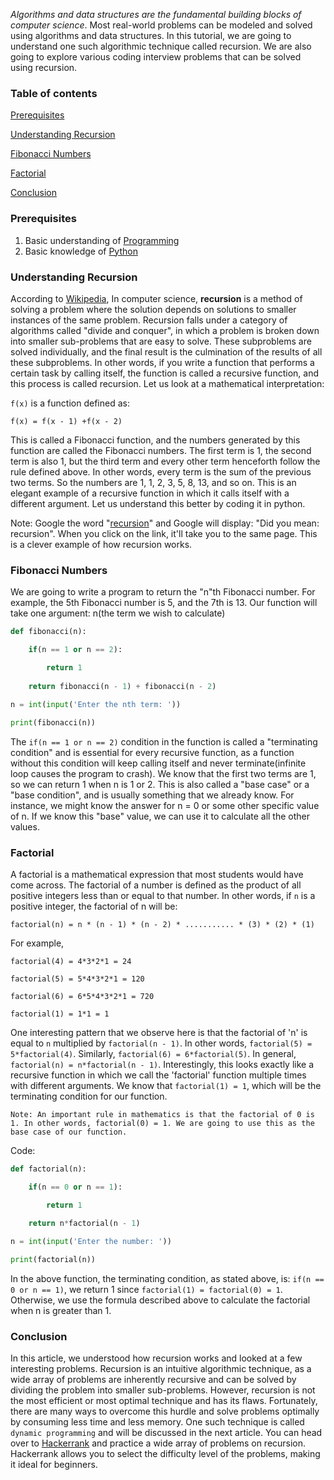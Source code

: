 
*Algorithms and data structures are the fundamental building blocks of computer science*. Most real-world problems can be modeled and solved using algorithms and data structures. In this tutorial, we are going to understand one such algorithmic technique called recursion. We are also going to explore various coding interview problems that can be solved using recursion.
  
### Table of contents
[Prerequisites](#prerequisites)

[Understanding Recursion](#understanding-recursion)

[Fibonacci Numbers](#fibonacci-numbers)

[Factorial](#factorial)

[Conclusion](#conclusion)
  
### Prerequisites
1.  Basic understanding of [Programming](https://www.tutorialspoint.com/computer_programming/computer_programming_basics.htm)
2.  Basic knowledge of [Python](https://www.python.org/about/gettingstarted/)
  
### Understanding Recursion
According to [Wikipedia](https://en.wikipedia.org/wiki/Recursion_(computer_science)), In computer science, **recursion** is a method of solving a problem where the solution depends on solutions to smaller instances of the same problem. Recursion falls under a category of algorithms called "divide and conquer", in which a problem is broken down into smaller sub-problems that are easy to solve. These subproblems are solved individually, and the final result is the culmination of the results of all these subproblems. In other words, if you write a function that performs a certain task by calling itself, the function is called a recursive function, and this process is called recursion. Let us look at a mathematical interpretation:

`f(x)` is a function defined as:

`f(x) = f(x - 1) +f(x - 2)`

This is called a Fibonacci function, and the numbers generated by this function are called the Fibonacci numbers. The first term is 1, the second term is also 1, but the third term and every other term henceforth follow the rule defined above. In other words, every term is the sum of the previous two terms. So the numbers are 1, 1, 2, 3, 5, 8, 13, and so on. This is an elegant example of a recursive function in which it calls itself with a different argument. Let us understand this better by coding it in python.

Note: Google the word "[recursion](https://www.google.com/search?q=recursion)" and Google will display: "Did you mean: recursion". When you click on the link, it'll take you to the same page. This is a clever example of how recursion works.

### Fibonacci Numbers
We are going to write a program to return the "n"th Fibonacci number. For example, the 5th Fibonacci number is 5, and the 7th is 13. Our function will take one argument: n(the term we wish to calculate)

```py
def fibonacci(n):

	if(n == 1 or n == 2):

		return 1
	  
	return fibonacci(n - 1) + fibonacci(n - 2)
  
n = int(input('Enter the nth term: '))

print(fibonacci(n))
```

The `if(n == 1 or n == 2)` condition in the function is called a "terminating condition" and is essential for every recursive function, as a function without this condition will keep calling itself and never terminate(infinite loop causes the program to crash). We know that the first two terms are 1, so we can return 1 when n is 1 or 2. This is also called a "base case" or a "base condition", and is usually something that we already know. For instance, we might know the answer for n = 0 or some other specific value of n. If we know this "base" value, we can use it to calculate all the other values.
 
### Factorial
A factorial is a mathematical expression that most students would have come across. The factorial of a number is defined as the product of all positive integers less than or equal to that number. In other words, if `n` is a positive integer, the factorial of n will be:  

`factorial(n) = n * (n - 1) * (n - 2) * ........... * (3) * (2) * (1)`
  
For example,

`factorial(4) = 4*3*2*1 = 24`

`factorial(5) = 5*4*3*2*1 = 120`

`factorial(6) = 6*5*4*3*2*1 = 720`

`factorial(1) = 1*1 = 1`

One interesting pattern that we observe here is that the factorial of 'n' is equal to `n` multiplied by `factorial(n - 1)`. In other words, `factorial(5) = 5*factorial(4)`. Similarly, `factorial(6) = 6*factorial(5)`. In general, `factorial(n) = n*factorial(n - 1)`. Interestingly, this looks exactly like a recursive function in which we call the 'factorial' function multiple times with different arguments. We know that `factorial(1) = 1`, which will be the terminating condition for our function.

`Note: An important rule in mathematics is that the factorial of 0 is 1. In other words, factorial(0) = 1. We are going to use this as the base case of our function.`

Code:

```py
def factorial(n):

	if(n == 0 or n == 1):

		return 1

	return n*factorial(n - 1)

n = int(input('Enter the number: '))

print(factorial(n))
```

In the above function, the terminating condition, as stated above, is: `if(n == 0 or n == 1)`, we return 1 since `factorial(1) = factorial(0) = 1`. Otherwise, we use the formula described above to calculate the factorial when n is greater than 1.

### Conclusion
In this article, we understood how recursion works and looked at a few interesting problems. Recursion is an intuitive algorithmic technique, as a wide array of problems are inherently recursive and can be solved by dividing the problem into smaller sub-problems. However, recursion is not the most efficient or most optimal technique and has its flaws. Fortunately, there are many ways to overcome this hurdle and solve problems optimally by consuming less time and less memory. One such technique is called `dynamic programming` and will be discussed in the next article. You can head over to [Hackerrank](https://www.hackerrank.com) and practice a wide array of problems on recursion. Hackerrank allows you to select the difficulty level of the problems, making it ideal for beginners.
